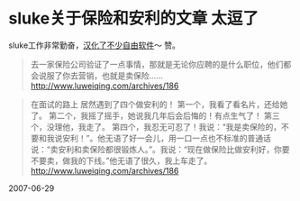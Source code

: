 # sluke关于保险和安利的文章 太逗了

sluke工作非常勤奋，[汉化了不少自由软件](http://www.luweiqing.com/archives/category/labor)～ 赞。



>去一家保险公司验证了一点事情，那就是无论你应聘的是什么职位，他们都会说服了你去营销，也就是卖保险……
> http://www.luweiqing.com/archives/186

>在面试的路上
>居然遇到了四个做安利的！
>第一个，我看了看名片，还给她了。
>第二个，我摇了摇手，她说我几年后会后悔的！有点生气了！
>第三个，没理他，我走了。
>第四个，我忍无可忍了！我说：“我是卖保险的，不要和我说安利！”。他无语了好一会儿，用一口一点也不标准的普通话说：“卖安利和卖保险都很锻炼人。”。我说：“现在做保险比做安利好，你要不要卖，做我的下线。”他无语了很久，我上车走了。
http://www.luweiqing.com/archives/186

2007-06-29